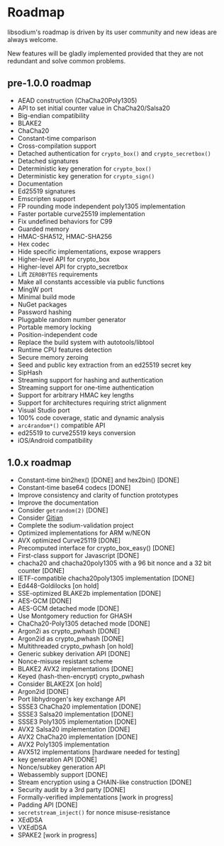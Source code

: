 # Roadmap

libsodium's roadmap is driven by its user community and new ideas are always welcome.

New features will be gladly implemented provided that they are not redundant and solve common problems.

## pre-1.0.0 roadmap

- AEAD construction \(ChaCha20Poly1305\)
- API to set initial counter value in ChaCha20/Salsa20
- Big-endian compatibility
- BLAKE2
- ChaCha20
- Constant-time comparison
- Cross-compilation support
- Detached authentication for `crypto_box()` and `crypto_secretbox()`
- Detached signatures
- Deterministic key generation for `crypto_box()`
- Deterministic key generation for `crypto_sign()`
- Documentation
- Ed25519 signatures
- Emscripten support
- FP rounding mode independent poly1305 implementation
- Faster portable curve25519 implementation
- Fix undefined behaviors for C99
- Guarded memory
- HMAC-SHA512, HMAC-SHA256
- Hex codec
- Hide specific implementations, expose wrappers
- Higher-level API for crypto\_box
- Higher-level API for crypto\_secretbox
- Lift `ZEROBYTES` requirements
- Make all constants accessible via public functions
- MingW port
- Minimal build mode
- NuGet packages
- Password hashing
- Pluggable random number generator
- Portable memory locking
- Position-independent code
- Replace the build system with autotools/libtool
- Runtime CPU features detection
- Secure memory zeroing
- Seed and public key extraction from an ed25519 secret key
- SipHash
- Streaming support for hashing and authentication
- Streaming support for one-time authentication
- Support for arbitrary HMAC key lengths
- Support for architectures requiring strict alignment
- Visual Studio port
- 100% code coverage, static and dynamic analysis
- `arc4random*()` compatible API
- ed25519 to curve25519 keys conversion
- iOS/Android compatibility

## 1.0.x roadmap

- Constant-time bin2hex\(\) \[DONE\] and hex2bin\(\) \[DONE\]
- Constant-time base64 codecs \[DONE\]
- Improve consistency and clarity of function prototypes
- Improve the documentation
- Consider `getrandom(2)` \[DONE\]
- Consider [Gitian](https://gitian.org/)
- Complete the sodium-validation project
- Optimized implementations for ARM w/NEON
- AVX optimized Curve25119 \[DONE\]
- Precomputed interface for crypto\_box\_easy\(\) \[DONE\]
- First-class support for Javascript \[DONE\]
- chacha20 and chacha20poly1305 with a 96 bit nonce and a 32 bit counter \[DONE\]
- IETF-compatible chacha20poly1305 implementation \[DONE\]
- Ed448-Goldilocks \[on hold\]
- SSE-optimized BLAKE2b implementation \[DONE\]
- AES-GCM \[DONE\]
- AES-GCM detached mode \[DONE\]
- Use Montgomery reduction for GHASH
- ChaCha20-Poly1305 detached mode \[DONE\]
- Argon2i as crypto\_pwhash \[DONE\]
- Argon2id as crypto\_pwhash \[DONE\]
- Multithreaded crypto\_pwhash \[on hold\]
- Generic subkey derivation API \[DONE\]
- Nonce-misuse resistant scheme
- BLAKE2 AVX2 implementations \[DONE\]
- Keyed \(hash-then-encrypt\) crypto\_pwhash
- Consider BLAKE2X \[on hold\]
- Argon2id \[DONE\]
- Port libhydrogen's key exchange API
- SSSE3 ChaCha20 implementation \[DONE\]
- SSSE3 Salsa20 implementation \[DONE\]
- SSSE3 Poly1305 implementation \[DONE\]
- AVX2 Salsa20 implementation \[DONE\]
- AVX2 ChaCha20 implementation \[DONE\]
- AVX2 Poly1305 implementation
- AVX512 implementations \[hardware needed for testing\]
- key generation API \[DONE\]
- Nonce/subkey generation API
- Webassembly support \[DONE\]
- Stream encryption using a CHAIN-like construction \[DONE\]
- Security audit by a 3rd party \[DONE\]
- Formally-verified implementations \[work in progress\]
- Padding API \[DONE\]
- `secretstream_inject()` for nonce misuse-resistance
- XEdDSA
- VXEdDSA
- SPAKE2 \[work in progress\]
